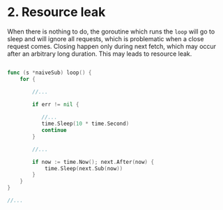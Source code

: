 # 2. Resource leak

When there is nothing to do, the goroutine which runs the `loop` will go
to sleep and will ignore all requests, which is problematic when a
close request comes. Closing happen only during next fetch, which
may occur after an arbitrary long duration. This may leads to resource
leak.

```go

func (s *naiveSub) loop() {
    for {

        //...

        if err != nil {
           
           //...
           time.Sleep(10 * time.Second)
           continue
        }

        //...

        if now := time.Now(); next.After(now) {
            time.Sleep(next.Sub(now))
        }
    }
}

//...

```
